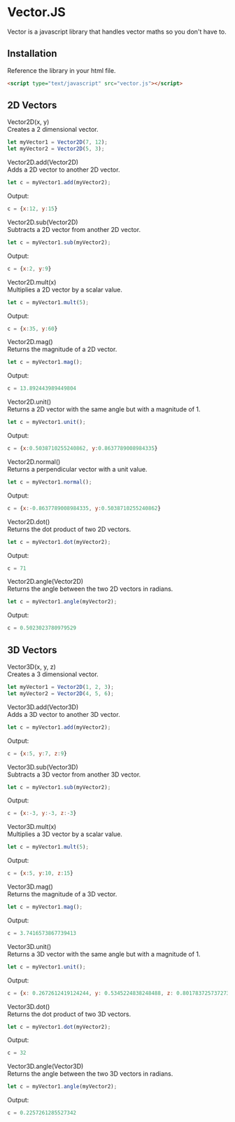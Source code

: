 # Vector.JS

Vector is a javascript library that handles vector maths so you don't have to.

## Installation

Reference the library in your html file.

```html
<script type="text/javascript" src="vector.js"></script>
```

## 2D Vectors
Vector2D(x, y)  
Creates a 2 dimensional vector.

```javascript
let myVector1 = Vector2D(7, 12);
let myVector2 = Vector2D(5, 3);
```

Vector2D.add(Vector2D)  
Adds a 2D vector to another 2D vector.

```javascript
let c = myVector1.add(myVector2);
```

Output:

```javascript
c = {x:12, y:15}
```

Vector2D.sub(Vector2D)  
Subtracts a 2D vector from another 2D vector.

```javascript
let c = myVector1.sub(myVector2);
```

Output:

```javascript
c = {x:2, y:9}
```

Vector2D.mult(x)  
Multiplies a 2D vector by a scalar value.

```javascript
let c = myVector1.mult(5);
```

Output:

```javascript
c = {x:35, y:60}
```

Vector2D.mag()  
Returns the magnitude of a 2D vector.

```javascript
let c = myVector1.mag();
```

Output:

```javascript
c = 13.892443989449804
```

Vector2D.unit()  
Returns a 2D vector with the same angle but with a magnitude of 1.

```javascript
let c = myVector1.unit();
```

Output:

```javascript
c = {x:0.5038710255240862, y:0.8637789008984335}
```

Vector2D.normal()  
Returns a perpendicular vector with a unit value.

```javascript
let c = myVector1.normal();
```

Output:

```javascript
c = {x:-0.8637789008984335, y:0.5038710255240862}
```

Vector2D.dot()  
Returns the dot product of two 2D vectors.

```javascript
let c = myVector1.dot(myVector2);
```

Output:

```javascript
c = 71
```

Vector2D.angle(Vector2D)  
Returns the angle between the two 2D vectors in radians.

```javascript
let c = myVector1.angle(myVector2);
```

Output:

```javascript
c = 0.5023023780979529
```

## 3D Vectors
Vector3D(x, y, z)  
Creates a 3 dimensional vector.

```javascript
let myVector1 = Vector2D(1, 2, 3);
let myVector2 = Vector2D(4, 5, 6);
```

Vector3D.add(Vector3D)  
Adds a 3D vector to another 3D vector.

```javascript
let c = myVector1.add(myVector2);
```

Output:

```javascript
c = {x:5, y:7, z:9}
```

Vector3D.sub(Vector3D)  
Subtracts a 3D vector from another 3D vector.

```javascript
let c = myVector1.sub(myVector2);
```

Output:

```javascript
c = {x:-3, y:-3, z:-3}
```

Vector3D.mult(x)  
Multiplies a 3D vector by a scalar value.

```javascript
let c = myVector1.mult(5);
```

Output:

```javascript
c = {x:5, y:10, z:15}
```

Vector3D.mag()  
Returns the magnitude of a 3D vector.

```javascript
let c = myVector1.mag();
```

Output:

```javascript
c = 3.7416573867739413
```

Vector3D.unit()  
Returns a 3D vector with the same angle but with a magnitude of 1.

```javascript
let c = myVector1.unit();
```

Output:

```javascript
c = {x: 0.2672612419124244, y: 0.5345224838248488, z: 0.8017837257372732}
```

Vector3D.dot()  
Returns the dot product of two 3D vectors.

```javascript
let c = myVector1.dot(myVector2);
```

Output:

```javascript
c = 32
```

Vector3D.angle(Vector3D)  
Returns the angle between the two 3D vectors in radians.

```javascript
let c = myVector1.angle(myVector2);
```

Output:

```javascript
c = 0.2257261285527342
```
